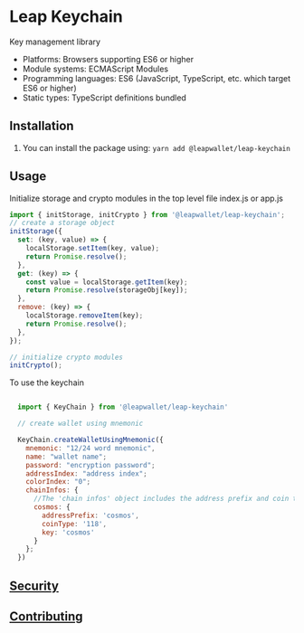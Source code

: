 # Leap Keychain

Key management library

- Platforms: Browsers supporting ES6 or higher
- Module systems: ECMAScript Modules
- Programming languages: ES6 (JavaScript, TypeScript, etc. which target ES6 or higher)
- Static types: TypeScript definitions bundled

## Installation

1. You can install the package using: `yarn add @leapwallet/leap-keychain`

## Usage

Initialize storage and crypto modules in the top level file index.js or app.js

```javascript
import { initStorage, initCrypto } from '@leapwallet/leap-keychain';
// create a storage object
initStorage({
  set: (key, value) => {
    localStorage.setItem(key, value);
    return Promise.resolve();
  },
  get: (key) => {
    const value = localStorage.getItem(key);
    return Promise.resolve(storageObj[key]);
  },
  remove: (key) => {
    localStorage.removeItem(key);
    return Promise.resolve();
  },
});

// initialize crypto modules
initCrypto();
```

To use the keychain

```javascript

  import { KeyChain } from '@leapwallet/leap-keychain'

  // create wallet using mnemonic

  KeyChain.createWalletUsingMnemonic({
    mnemonic: "12/24 word mnemonic",
    name: "wallet name";
    password: "encryption password";
    addressIndex: "address index";
    colorIndex: "0";
    chainInfos: {
      //The 'chain infos' object includes the address prefix and coin type for the chains for which wallet creation is required.
      cosmos: {
        addressPrefix: 'cosmos',
        coinType: '118',
        key: 'cosmos'
      }
    };
  })


```

## [Security](SECURITY.md)

## [Contributing](CONTRIBUTING.md)
